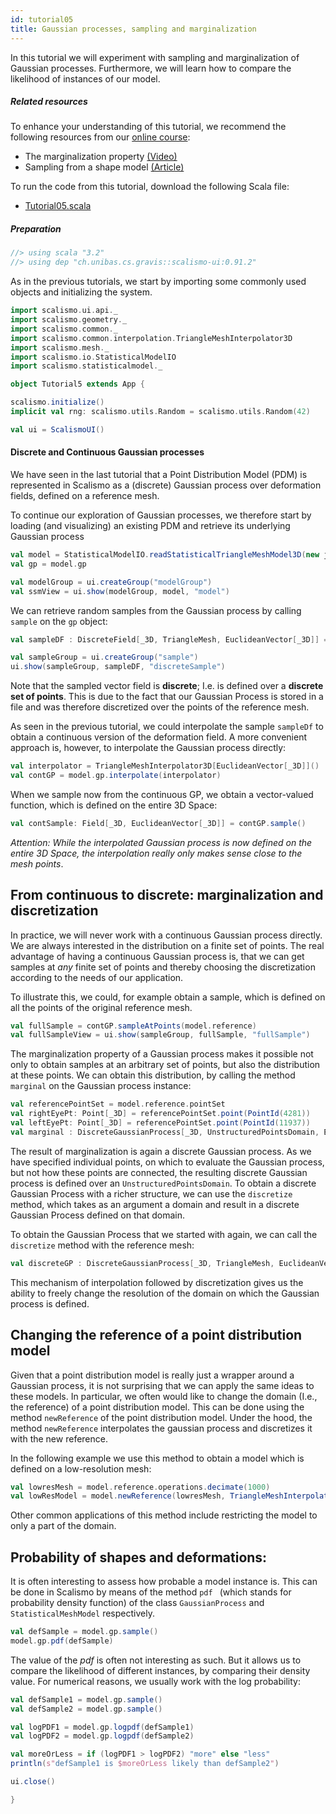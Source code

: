 ```yaml
---
id: tutorial05
title: Gaussian processes, sampling and marginalization
---
```


In this tutorial we will experiment with sampling and marginalization of
Gaussian processes. Furthermore, we will learn how to compare the
likelihood of instances of our model.


##### Related resources

To enhance your understanding of this tutorial, we recommend the following resources from our [online course](shapemodelling.cs.unibas.ch/ssm-course/):

- The marginalization property [(Video)](https://www.futurelearn.com/courses/statistical-shape-modelling/3/steps/250339)
- Sampling from a shape model [(Article)](https://www.futurelearn.com/courses/statistical-shape-modelling/3/steps/250340)

To run the code from this tutorial, download the following Scala file:
- [Tutorial05.scala](./Tutorial05.scala)

##### Preparation


```scala mdoc:invisible
//> using scala "3.2"
//> using dep "ch.unibas.cs.gravis::scalismo-ui:0.91.2"
```

As in the previous tutorials, we start by importing some commonly used objects and initializing the system.

```scala mdoc:silent
import scalismo.ui.api._
import scalismo.geometry._
import scalismo.common._
import scalismo.common.interpolation.TriangleMeshInterpolator3D
import scalismo.mesh._
import scalismo.io.StatisticalModelIO
import scalismo.statisticalmodel._
```


```scala mdoc:invisible emptyLines:2
object Tutorial5 extends App {
```

```scala mdoc:silent emptyLines:2
scalismo.initialize()
implicit val rng: scalismo.utils.Random = scalismo.utils.Random(42)

val ui = ScalismoUI()
```



#### Discrete and Continuous Gaussian processes

We have seen in the last tutorial that a Point Distribution Model (PDM)
is represented in Scalismo as a (discrete) Gaussian process over deformation fields,
defined on a reference mesh.

To continue our exploration of Gaussian processes, we therefore start
by loading (and visualizing) an existing PDM and retrieve its underlying
Gaussian process

```scala mdoc:silent emptyLines:2
val model = StatisticalModelIO.readStatisticalTriangleMeshModel3D(new java.io.File("datasets/bfm.h5")).get
val gp = model.gp

val modelGroup = ui.createGroup("modelGroup")
val ssmView = ui.show(modelGroup, model, "model")
```


We can retrieve random samples from the Gaussian process by calling ```sample```
on the ```gp``` object:

```scala mdoc:silent emptyLines:2
val sampleDF : DiscreteField[_3D, TriangleMesh, EuclideanVector[_3D]] = model.gp.sample()

val sampleGroup = ui.createGroup("sample")
ui.show(sampleGroup, sampleDF, "discreteSample")
```

Note that the sampled vector field is **discrete**; I.e. is
defined over a **discrete set of points**.
This is due to the fact that our Gaussian Process is stored in a file
and was therefore discretized over the points of the reference mesh.

As seen in the previous tutorial, we could interpolate the
sample ```sampleDf``` to obtain a continuous version of the deformation field.
A more convenient approach is, however, to interpolate the
Gaussian process directly:

```scala mdoc:silent emptyLines:2
val interpolator = TriangleMeshInterpolator3D[EuclideanVector[_3D]]()
val contGP = model.gp.interpolate(interpolator)
```

When we sample now from the continuous GP, we obtain a vector-valued function,
which is defined on the entire 3D Space:

```scala mdoc:silent emptyLines:2
val contSample: Field[_3D, EuclideanVector[_3D]] = contGP.sample()
```

*Attention: While the interpolated Gaussian process is now defined on the entire 3D Space, the interpolation really only makes sense close to the mesh points*.

## From continuous to discrete: marginalization and discretization

In practice, we will never work with a continuous Gaussian process directly.
We are always interested in the distribution on a finite set of points.
The real advantage of having a continuous Gaussian process is, that we can
get samples at *any* finite set of points and thereby choosing the discretization
according to the needs of our application.

To illustrate this, we could, for example obtain a sample,
which is defined on all the points of the original reference mesh.

```scala mdoc:silent emptyLines:2
val fullSample = contGP.sampleAtPoints(model.reference)
val fullSampleView = ui.show(sampleGroup, fullSample, "fullSample")
```

The marginalization property of a Gaussian process makes it possible not only
to obtain samples at an arbitrary set of points, but also the
distribution at these points. We can
obtain this distribution, by calling the method ```marginal```
on the Gaussian process instance:

```scala mdoc:silent emptyLines:2
val referencePointSet = model.reference.pointSet
val rightEyePt: Point[_3D] = referencePointSet.point(PointId(4281))
val leftEyePt: Point[_3D] = referencePointSet.point(PointId(11937))
val marginal : DiscreteGaussianProcess[_3D, UnstructuredPointsDomain, EuclideanVector[_3D]] = contGP.marginal(IndexedSeq(rightEyePt,leftEyePt))
```

The result of marginalization is again a discrete Gaussian process. As we have specified individual points, on which
to evaluate the Gaussian process, but not how these points are connected, the resulting
discrete Gaussian process is defined over an ```UnstructuredPointsDomain```.
To obtain a discrete Gaussian Process with a richer structure, we can use the ```discretize``` method,
which takes as an argument a domain and result in a discrete Gaussian Process defined on that domain.

To obtain the Gaussian Process that we started with again, we can call the ```discretize``` method
with the reference mesh:
```scala mdoc:silent
val discreteGP : DiscreteGaussianProcess[_3D, TriangleMesh, EuclideanVector[_3D]] = contGP.discretize(model.reference)
```
This mechanism of interpolation followed by discretization gives us the ability to freely change
the resolution of the domain on which the Gaussian process is defined.



## Changing the reference of a point distribution model

Given that a point distribution model is really just a wrapper around a Gaussian process, it
is not surprising that we can apply the same ideas to these models. In particular, we often
would like to change the domain (I.e., the reference) of a point distribution model.
This can be done using the method ```newReference``` of the point distribution model. Under the hood, the method ```newReference```
interpolates the gaussian process and discretizes it with the new reference.

In the following example we use this method to obtain a model which is defined on a low-resolution mesh:

```scala mdoc:silent emptyLines:2
val lowresMesh = model.reference.operations.decimate(1000)
val lowResModel = model.newReference(lowresMesh, TriangleMeshInterpolator3D())
```

Other common applications of this method include restricting the model to only a part of the domain.

## Probability of shapes and deformations:

It is often interesting to assess how probable a model instance is.
This can be done in Scalismo by means of the method ```pdf ```
(which stands for probability density function) of the class ```GaussianProcess```
and ```StatisticalMeshModel``` respectively.


```scala mdoc:silent emptyLines:2
val defSample = model.gp.sample()
model.gp.pdf(defSample)
```

The value of the *pdf* is often not interesting as such. But it allows us to compare the likelihood of different instances, by comparing their density value.
For numerical reasons, we usually work with the log probability:

```scala mdoc emptyLines:2
val defSample1 = model.gp.sample()
val defSample2 = model.gp.sample()

val logPDF1 = model.gp.logpdf(defSample1)
val logPDF2 = model.gp.logpdf(defSample2)

val moreOrLess = if (logPDF1 > logPDF2) "more" else "less"
println(s"defSample1 is $moreOrLess likely than defSample2")
```

```scala mdoc:invisible
ui.close()
```


```scala mdoc:invisible emptyLines:2
}
```

